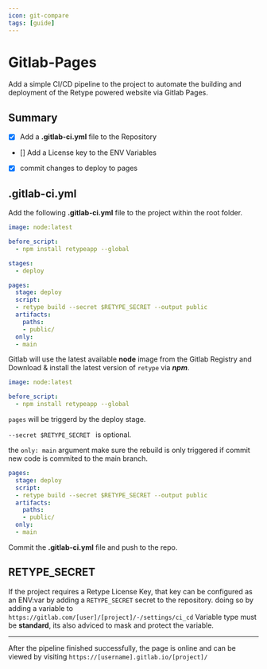 ```yaml
---
icon: git-compare
tags: [guide]
---
```


# Gitlab-Pages 

Add a simple CI/CD pipeline to the project to automate the building and deployment of the Retype powered website via Gitlab Pages.

## Summary

- [x] Add a **.gitlab-ci.yml** file to the Repository 
- [] Add a License key to the ENV Variables
- [x] commit changes to deploy to pages

## .gitlab-ci.yml

Add the following **.gitlab-ci.yml** file to the project within the root folder.

```yaml .gitlab-ci.yml
image: node:latest

before_script:
  - npm install retypeapp --global

stages:
  - deploy

pages:
  stage: deploy
  script:
  - retype build --secret $RETYPE_SECRET --output public
  artifacts:
    paths:
    - public/
  only:
  - main

```
Gitlab will use the latest available **node** image from the Gitlab Registry and Download & install the latest version of `retype` via ***npm***.

```yml
image: node:latest

before_script:
  - npm install retypeapp --global
```

`pages` will be triggerd by the deploy stage.

`--secret $RETYPE_SECRET ` is optional.

the `only: main` argument make sure the rebuild is only triggered if commit new code is commited to the main branch.

```yml
pages:
  stage: deploy
  script:
  - retype build --secret $RETYPE_SECRET --output public
  artifacts:
    paths:
    - public/
  only:
  - main
```

Commit the **.gitlab-ci.yml** file and push to the repo.

## RETYPE_SECRET

If the project requires a Retype License Key,
that key can be configured as an ENV:var by adding a `RETYPE_SECRET` secret to the repository.
doing so by adding a variable to `https://gitlab.com/[user]/[project]/-/settings/ci_cd`
Variable type must be **standard**, its also adviced to mask and protect the variable.

---

After the pipeline finished successfully, the page is online and can be viewed by visiting `https://[username].gitlab.io/[project]/`
